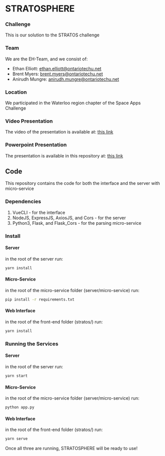 # STRATOSPHERE

### Challenge

This is our solution to the STRATOS challenge

### Team

We are the EH-Team, and we consist of:

- Ethan Elliott: [ethan.elliott@ontariotechu.net](mailto:ethan.elliott@ontariotechu.net)
- Brent Myers: [brent.myers@ontariotechu.net](mailto:brent.myers@ontariotechu.net)
- Anirudh Mungre: [anirudh.mungre@ontariotechu.net](mailto:anirudh.mungre@ontariotechu.net)

### Location

We participated in the Waterloo region chapter of the Space Apps Challenge

### Video Presentation

The video of the presentation is available at: [this link](video/)

### Powerpoint Presentation

The presentation is available in this repository at: [this link](presentation/)

## Code

This repository contains the code for both the interface and the server with micro-service

### Dependencies
1. VueCLI - for the interface
2. NodeJS, ExpressJS, AxiosJS, and Cors - for the server
3. Python3, Flask, and Flask_Cors - for the parsing micro-service

### Install

#### Server

in the root of the server run: 
 
```bash
yarn install
```

#### Micro-Service

in the root of the micro-service folder (server/micro-service) run: 
 
```bash
pip install -r requirements.txt
```

#### Web Interface

in the root of the front-end folder (stratos/) run: 
 
```bash
yarn install
```


### Running the Services

#### Server

in the root of the server run: 
 
```bash
yarn start
```

#### Micro-Service

in the root of the micro-service folder (server/micro-service) run: 
 
```bash
python app.py
```

#### Web Interface

in the root of the front-end folder (stratos/) run: 
 
```bash
yarn serve
```

Once all three are running, STRATOSPHERE will be ready to use!

